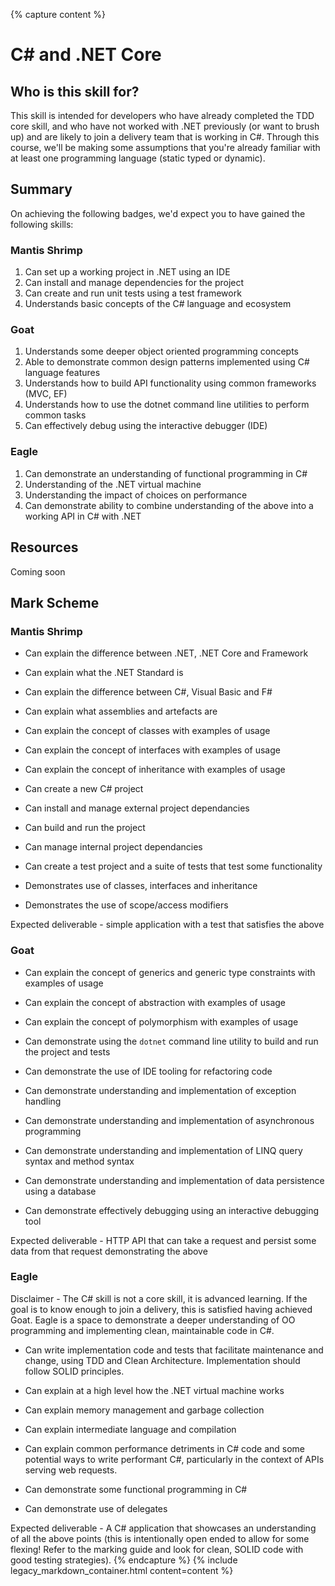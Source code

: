 {% capture content %}
# C# and .NET Core

## Who is this skill for?

This skill is intended for developers who have already completed the TDD core skill, and who have not worked with .NET previously (or want to brush up) and are likely to join a delivery team that is working in C#.
Through this course, we'll be making some assumptions that you're already familiar with at least one programming language (static typed or dynamic).

## Summary
On achieving the following badges, we'd expect you to have gained the following skills:

### Mantis Shrimp
1. Can set up a working project in .NET using an IDE
2. Can install and manage dependencies for the project
3. Can create and run unit tests using a test framework
4. Understands basic concepts of the C# language and ecosystem

### Goat
1. Understands some deeper object oriented programming concepts
2. Able to demonstrate common design patterns implemented using C# language features
3. Understands how to build API functionality using common frameworks (MVC, EF)
4. Understands how to use the dotnet command line utilities to perform common tasks
5. Can effectively debug using the interactive debugger (IDE)

### Eagle
1. Can demonstrate an understanding of functional programming in C#
2. Understanding of the .NET virtual machine
3. Understanding the impact of choices on performance
4. Can demonstrate ability to combine understanding of the above into a working API in C# with .NET

## Resources
Coming soon

## Mark Scheme
### Mantis Shrimp

- Can explain the difference between .NET, .NET Core and Framework
- Can explain what the .NET Standard is
- Can explain the difference between C#, Visual Basic and F#
- Can explain what assemblies and artefacts are
- Can explain the concept of classes with examples of usage
- Can explain the concept of interfaces with examples of usage
- Can explain the concept of inheritance with examples of usage

- Can create a new C# project
- Can install and manage external project dependancies
- Can build and run the project
- Can manage internal project dependancies
- Can create a test project and a suite of tests that test some functionality
- Demonstrates use of classes, interfaces and inheritance
- Demonstrates the use of scope/access modifiers

Expected deliverable - simple application with a test that satisfies the above

### Goat

- Can explain the concept of generics and generic type constraints with examples of usage
- Can explain the concept of abstraction with examples of usage
- Can explain the concept of polymorphism with examples of usage

- Can demonstrate using the `dotnet` command line utility to build and run the project and tests
- Can demonstrate the use of IDE tooling for refactoring code

- Can demonstrate understanding and implementation of exception handling
- Can demonstrate understanding and implementation of asynchronous programming
- Can demonstrate understanding and implementation of LINQ query syntax and method syntax
- Can demonstrate understanding and implementation of data persistence using a database
- Can demonstrate effectively debugging using an interactive debugging tool

Expected deliverable - HTTP API that can take a request and persist some data from that request demonstrating the above

### Eagle
Disclaimer - The C# skill is not a core skill, it is advanced learning. If the goal is to know enough to join a delivery, this is satisfied having achieved Goat.
Eagle is a space to demonstrate a deeper understanding of OO programming and implementing clean, maintainable code in C#.

- Can write implementation code and tests that facilitate maintenance and change, using TDD and Clean Architecture. Implementation should follow SOLID principles.

- Can explain at a high level how the .NET virtual machine works
 - Can explain memory management and garbage collection
 - Can explain intermediate language and compilation
- Can explain common performance detriments in C# code and some potential ways to write performant C#, particularly in the context of APIs serving web requests.

- Can demonstrate some functional programming in C#
 - Can demonstrate use of delegates

Expected deliverable - A C# application that showcases an understanding of all the above points (this is intentionally open ended to allow for some flexing! Refer to the marking guide and look for clean, SOLID code with good testing strategies).
{% endcapture %}
{% include legacy_markdown_container.html content=content %}
